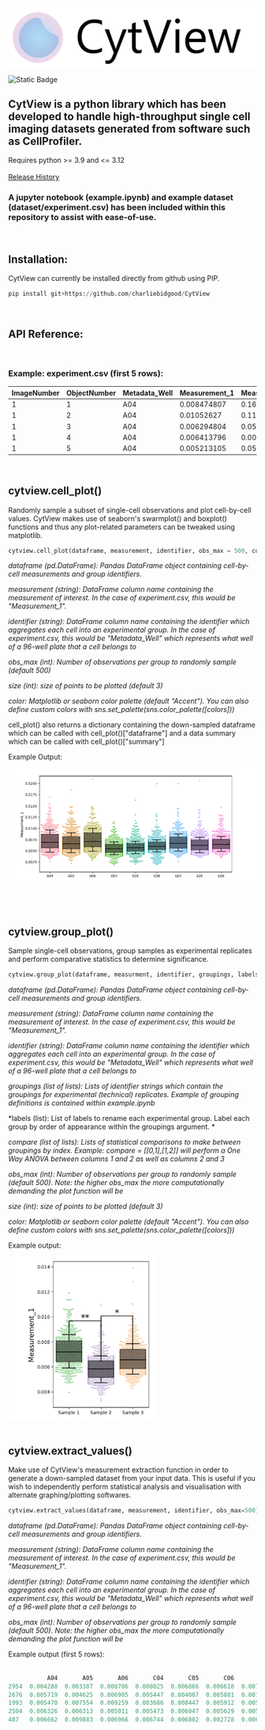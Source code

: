 
<img src="static/logo.png" />

![Static Badge](https://img.shields.io/badge/Version-1.1.0-green)

## CytView is a python library which has been developed to handle high-throughput single cell imaging datasets generated from software such as CellProfiler. 
Requires python >= 3.9 and <= 3.12
<br><br>
[Release History](RELEASES.md)



### A jupyter notebook (example.ipynb) and example dataset (dataset/experiment.csv) has been included within this repository to assist with ease-of-use.

<br>

## Installation:
CytView can currently be installed directly from github using PIP.  
```python
pip install git+https://github.com/charliebidgood/CytView
```

<br>

## API Reference:
<br>

### Example: experiment.csv (first 5 rows):


| ImageNumber | ObjectNumber | Metadata_Well | Measurement_1 | Measurement_2 |
|-------------|--------------|---------------|---------------|---------------|
| 1           | 1            | A04           | 0.008474807   | 0.169154055   |
| 1           | 2            | A04           | 0.01052627    | 0.114010939   |
| 1           | 3            | A04           | 0.006294804   | 0.05234771    |
| 1           | 4            | A04           | 0.006413796   | 0.006516079   |
| 1           | 5            | A04           | 0.005213105   | 0.059943293   |

<br>

##  cytview.cell_plot()

Randomly sample a subset of single-cell observations and plot cell-by-cell values. CytView makes use of seaborn's swarmplot() and boxplot() functions and thus any plot-related parameters can be tweaked using matplotlib.


```python
cytview.cell_plot(dataframe, measurement, identifier, obs_max = 500, color="Accent")
```

*dataframe (pd.DataFrame): Pandas DataFrame object containing cell-by-cell measurements and group identifiers.* 

*measurement (string): DataFrame column name containing the measurement of interest. In the case of experiment.csv, this would be "Measurement_1".*

*identifier (string): DataFrame column name containing the identifier which aggregates each cell into an experimental group. In the case of experiment.csv, this would be "Metadata_Well" which represents what well of a 96-well plate that a cell belongs to*

*obs_max (int): Number of observations per group to randomly sample (default 500)*

*size (int): size of points to be plotted (default 3)*

*color: Matplotlib or seaborn color palette (default "Accent"). You can also define custom colors with sns.set_palette(sns.color_palette([colors]))*

cell_plot() also returns a dictionary containing the down-sampled dataframe which can be called with cell_plot()["dataframe"] and a data summary which can be called with cell_plot()["summary"]


Example Output:
<img src="static/cell_plot.png" />


<br>
<br>

##  cytview.group_plot()
Sample single-cell observations, group samples as experimental replicates and perform comparative statistics to determine significance.

```python
cytview.group_plot(dataframe, measurment, identifier, groupings, labels, obs_max = 500, color="Accent", compare=None, draw=False)
```

*dataframe (pd.DataFrame): Pandas DataFrame object containing cell-by-cell measurements and group identifiers.* 

*measurement (string): DataFrame column name containing the measurement of interest. In the case of experiment.csv, this would be "Measurement_1".*

*identifier (string): DataFrame column name containing the identifier which aggregates each cell into an experimental group. In the case of experiment.csv, this would be "Metadata_Well" which represents what well of a 96-well plate that a cell belongs to*

*groupings (list of lists): Lists of identifier strings which contain the groupings for experimental (technical) replicates. Example of grouping definitions is contained within example.ipynb*

*labels (list): List of labels to rename each experimental group. Label each group by order of appearance within the groupings argument. *

*compare (list of lists): Lists of statistical comparisons to make between groupings by index. Example: compare = [[0,1],[1,2]] will perform a One Way ANOVA between columns 1 and 2 as well as columns 2 and 3*

*obs_max (int): Number of observations per group to randomly sample (default 500). Note: the higher obs_max the more computationally demanding the plot function will be*

*size (int): size of points to be plotted (default 3)*

*color: Matplotlib or seaborn color palette (default "Accent"). You can also define custom colors with sns.set_palette(sns.color_palette([colors]))*

Example output:

<img src="static/grouped_plot.png" width="300" />


<br>
<br>

##  cytview.extract_values()
Make use of CytView's measurement extraction function in order to generate a down-sampled dataset from your input data. This is useful if you wish to independently perform statistical analysis and visualisation with alternate graphing/plotting softwares. 

```python
cytview.extract_values(dataframe, measurement, identifier, obs_max=500)
```


*dataframe (pd.DataFrame): Pandas DataFrame object containing cell-by-cell measurements and group identifiers.* 

*measurement (string): DataFrame column name containing the measurement of interest. In the case of experiment.csv, this would be "Measurement_1".*

*identifier (string): DataFrame column name containing the identifier which aggregates each cell into an experimental group. In the case of experiment.csv, this would be "Metadata_Well" which represents what well of a 96-well plate that a cell belongs to*

*obs_max (int): Number of observations per group to randomly sample (default 500). Note: the higher obs_max the more computationally demanding the plot function will be*


Example output (first 5 rows):

```python

           A04       A05       A06       C04       C05       C06       E04       E05       E06
2954  0.004288  0.003387  0.008706  0.008025  0.006866  0.006618  0.007125  0.005266  0.006731
2676  0.005719  0.004625  0.006905  0.005447  0.004007  0.005801  0.007522  0.004245  0.004388
1993  0.005470  0.007554  0.009259  0.003686  0.008447  0.005912  0.005385  0.005402  0.005988
2504  0.006326  0.006313  0.005011  0.005473  0.006047  0.005629  0.005572  0.006545  0.003686
487   0.006662  0.009883  0.006966  0.006744  0.006802  0.002728  0.006406  0.006283  0.005750
```

